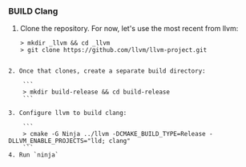 ### BUILD Clang

1. Clone the repository. For now, let's use the most recent from llvm:

    ```
    > mkdir _llvm && cd _llvm
    > git clone https://github.com/llvm/llvm-project.git
```

2. Once that clones, create a separate build directory:
    
    ```
    > mkdir build-release && cd build-release
    ```

3. Configure llvm to build clang:

    ```
    > cmake -G Ninja ../llvm -DCMAKE_BUILD_TYPE=Release -DLLVM_ENABLE_PROJECTS="lld; clang"
    ```
4. Run `ninja`